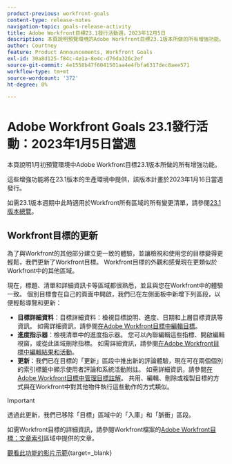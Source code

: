 ```yaml
---
product-previous: workfront-goals
content-type: release-notes
navigation-topic: goals-release-activity
title: Adobe Workfront目標23.1發行活動週，2023年12月5日
description: 本頁說明預覽環境的Adobe Workfront目標23.1版本所做的所有增強功能。 這些增強功能將在2023年1月16日當週的生產環境中提供。
author: Courtney
feature: Product Announcements, Workfront Goals
exl-id: 30a8d125-f84c-4e1a-8e4c-d76da326c2ef
source-git-commit: 4e1558b47f6041501aa4e4fbfa6317dec8aee571
workflow-type: tm+mt
source-wordcount: '372'
ht-degree: 0%

---
```


# Adobe Workfront Goals 23.1發行活動：2023年1月5日當週

本頁說明1月初預覽環境中Adobe Workfront目標23.1版本所做的所有增強功能。

這些增強功能將在23.1版本的生產環境中提供，該版本計畫於2023年1月16日當週發行。

<!-- For a list of all changes available for Workfront Goals at this point in the 21.2 release cycle, see [Adobe Workfront Goals with the 21.2 release](../../../../product-announcements/product-releases/goals-release-activity/goals-21.2-release/goals-release-21-2.md). -->

如需23.1版本週期中此時適用於Workfront所有區域的所有變更清單，請參閱[23.1版本總覽](/help/quicksilver/product-announcements/product-releases/23.1-release-activity/23-1-release-overview.md)。

## Workfront目標的更新

為了與Workfront的其他部分建立更一致的體驗，並讓檢視和使用您的目標變得更輕鬆，我們更新了Workfront目標。 Workfront目標的外觀和感覺現在更類似於Workfront中的其他區域。

現在，標題、清單和詳細資訊卡等區域都很熟悉，並且與您在Workfront中的體驗一致。
個別目標會在自己的頁面中開啟，我們已在左側面板中新增下列區段，以便輕鬆導覽和更新：

* **目標詳細資料**：目標詳細資料：檢視目標說明、進度、日期和上層目標資訊等資訊。 如需詳細資訊，請參閱[在Adobe Workfront目標中編輯目標](/help/quicksilver/workfront-goals/goal-management/edit-goals.md)。
* **進度指示器**：檢視清單中的進度指示器。 您可以內聯編輯這些指標、開啟編輯視窗，或從此區域刪除指標。 如需詳細資訊，請參閱[在Adobe Workfront目標中編輯結果和活動](/help/quicksilver/workfront-goals/results-and-activities/edit-results-and-activities.md)。
* **更新**：我們已在目標的「更新」區段中推出新的評論體驗，現在可在兩個個別的索引標籤中顯示使用者評論和系統活動附註。 如需詳細資訊，請參閱[在Adobe Workfront目標中管理目標註解](/help/quicksilver/workfront-goals/goal-management/manage-goal-comments.md)。
共用、編輯、刪除或複製目標的方式與在Workfront中對其他物件執行這些動作的方式類似。

>[!IMPORTANT]
>
>透過此更新，我們已移除「目標」區域中的「入庫」和「脈衝」區段。

如需Workfront目標的詳細資訊，請參閱Workfront檔案的[Adobe Workfront目標：文章索引](/help/quicksilver/workfront-goals/workfront-goals.md)區域中提供的文章。

[觀看此功能的影片示範](https://video.tv.adobe.com/v/3413327/){target=_blank}